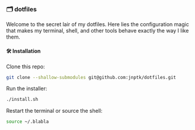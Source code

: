 ### 🗂️ dotfiles

Welcome to the secret lair of my dotfiles. Here lies the configuration magic that makes my terminal, shell, and other tools behave exactly the way I like them.

#### 🛠 Installation

Clone this repo:

```bash
git clone --shallow-submodules git@github.com:jnptk/dotfiles.git
```

Run the installer:

```bash
./install.sh
```

Restart the terminal or source the shell:

```bash
source ~/.blabla
```
